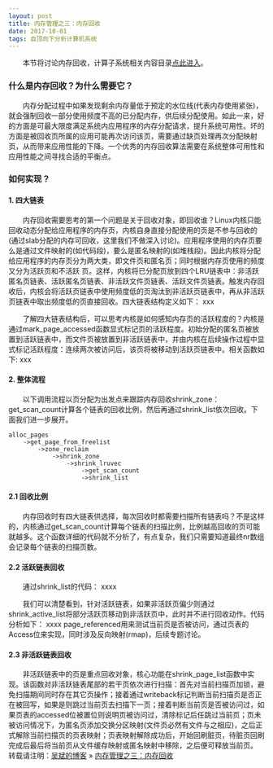 ```yaml
---
layout: post
title: 内存管理之三：内存回收
date: 2017-10-01 
tags: 自顶向下分析计算机系统
---
```


&emsp;&emsp;本节将讨论内存回收，计算子系统相关内容目录[点此进入](https://rootw.github.io/2017/02/计算子系统/)。

### 什么是内存回收？为什么需要它？

&emsp;&emsp;内存分配过程中如果发现剩余内存量低于预定的水位线(代表内存使用紧张)，就会强制回收一部分使用频度不高的已分配内存，供后续分配使用。如此一来，好的方面是可最大限度满足系统内应用程序的内存分配请求，提升系统可用性。坏的方面是被回收页所属的应用可能再次访问该页，需要通过缺页处理再次分配映射页，从而带来应用性能的下降。一个优秀的内存回收算法需要在系统整体可用性和应用性能之间寻找合适的平衡点。

### 如何实现？

#### 1. 四大链表

&emsp;&emsp;内存回收需要思考的第一个问题是关于回收对象，即回收谁？Linux内核只能回收动态分配给应用程序的内存页，内核自身直接分配使用的页是不参与回收的(通过slab分配的内存可回收，这里我们不做深入讨论)。应用程序使用的内存页要么是通过文件映射的(如代码段)，要么是匿名映射的(如堆栈段)。因此内核将分配给应用程序的内存页分为两大类，即文件页和匿名页；同时根据内存页使用的频度又分为活跃页和不活跃
页。这样，内核将已分配页放到四个LRU链表中：非活跃匿名页链表、活跃匿名页链表、非活跃文件页链表、活跃文件页链表。触发内存回收后，内核会将活跃页链表中使用频度低的页淘汰到非活跃页链表中，再从非活跃页链表中取出频度低的页直接回收。四大链表结构定义如下：
xxx

&emsp;&emsp;了解四大链表结构后，可以思考内核是如何感知内存页的活跃程度的？内核是通过mark_page_accessed函数显式标记页的活跃程度。初始分配的匿名页被放置到活跃链表中，而文件页被放置到非活跃链表中，并由内核在后续操作过程中显式标记活跃程度：连续两次被访问后，该页将被移动到活跃页链表中。相关函数如下:
xxx

#### 2. 整体流程

&emsp;&emsp;以下调用流程以页分配为出发点来跟踪内存回收shrink_zone：get_scan_count计算各个链表的回收比例，然后再通过shrink_list依次回收。下面我们进一步展开。

```
alloc_pages
    ->get_page_from_freelist
        ->zone_reclaim
            ->shrink_zone
                ->shrink_lruvec
                    ->get_scan_count
                    ->shrink_list
```

#### 2.1 回收比例

&emsp;&emsp;内存回收时有四大链表供选择，每次回收时都需要扫描所有链表吗？不是这样的，内核通过get_scan_count计算每个链表的扫描比例，比例越高回收的页可能就越多。这个函数详细的代码就不分析了，有点复杂，我们只需要知道最终nr数组会记录每个链表的扫描页数。

#### 2.2 活跃链表回收

&emsp;&emsp;通过shrink_list的代码：
xxxx

&emsp;&emsp;我们可以清楚看到，针对活跃链表，如果非活跃页偏少则通过shrink_active_list将部分活跃页移动到非活跃页中，此时并不进行回收动作。代码分析如下：
xxxx
page_referenced用来测试当前页是否被访问，通过页表的Access位来实现，同时涉及反向映射(rmap)，后续专题讨论。

#### 2.3 非活跃链表回收

&emsp;&emsp;非活跃链表中的页是重点回收对象，核心功能在shrink_page_list函数中实现。该函数对非活跃链表尾部的若干页依次进行扫描：首先对当前扫描页加锁，避免扫描期间同时存在其它页操作；接着通过writeback标记判断当前扫描页是否正在被回写，如果是则跳过当前页去扫描下一页；接着判断当前页是否被访问过，如果页表的accessed位被置位则说明页被访问过，清除标记后任跳过当前页；页未被访问情况下，为匿名页添加交换分区映射(文件页必然有文件与之相应)，之后正式解除当前扫描页的页表映射；页表映射解除成功后，开始回刷脏页，待脏页回刷完成后最后将当前页从文件缓存映射或匿名映射中移除，之后便可释放当前页。
<br>
转载请注明：[吴斌的博客](https://rootw.github.io) » [内存管理之三：内存回收](https://rootw.github.io/2017/10/内存回收/) 
